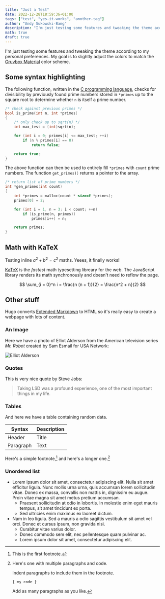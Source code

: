 ```yaml
---
title: "Just a Test"
date: 2022-12-28T18:59:36+01:00
tags: ["test", "yes-it-works", "another-tag"]
author: "Andy Sukowski-Bang"
description: "I'm just testing some features and tweaking the theme according to my personal preferences. My goal is to slightly adjust the colors to match the Gruvbox Material color scheme."
math: true
draft: true
---
```


I'm just testing some features and tweaking the theme according to my personal
preferences. My goal is to slightly adjust the colors to match the [Gruvbox
Material][2] color scheme.

## Some syntax highlighting

The following function, written in the [C programming language][1], checks for
divisibility by previously found prime numbers stored in `*primes` up to the
square root to determine whether `n` is itself a prime number.

```c 
/* check against previous primes */
bool is_prime(int n, int *primes)
{
	/* only check up to sqrt(n) */
	int max_test = (int)sqrt(n);

	for (int i = 0; primes[i] <= max_test; ++i)
		if (n % primes[i] == 0)
			return false;

	return true;
}
```

The above function can then be used to entirely fill `*primes` with `count`
prime numbers. The function `get_primes()` returns a pointer to the array.

```c
/* return list of prime numbers */
int *gen_primes(int count)
{
	int *primes = malloc(count * sizeof *primes);
	primes[0] = 2;

	for (int i = 1, n = 3; i < count; ++n)
		if (is_prime(n, primes))
			primes[i++] = n;

	return primes;
}
```

## Math with KaTeX

Testing inline $a^2 + b^2 = c^2$ maths. Yeees, it finally works!

[KaTeX](katex.org) is the _fastest_ math typesetting libreary for the web. The JavaScript library renders its math synchronously and doesn't need to reflow the page.

$$ \sum_{i = 0}^n i = \frac{n (n + 1)}{2} = \frac{n^2 + n}{2} $$

## Other stuff

Hugo converts [Extended Markdown][1] to HTML so it's really easy
to create a webpage with lots of content.

### An Image

Here we have a photo of Elliot Alderson from the American
television series _Mr. Robot_ created by Sam Esmail for USA
Network:

![Elliot Alderson](/img/elliot.webp)

### Quotes
This is very nice quote by Steve Jobs:

> Taking LSD was a profound experience, one of the most
> important things in my life.

### Tables

And here we have a table containing random data.

| Syntax      | Description |
| ----------- | ----------- |
| Header      | Title       |
| Paragraph   | Text        |

Here's a simple footnote,[^1] and here's a longer one.[^bignote]

### Unordered list
* Lorem ipsum dolor sit amet, consectetur adipiscing elit. Nulla
  sit amet efficitur ligula. Nunc mollis urna urna, quis
  accumsan lorem sollicitudin vitae. Donec ex massa, convallis
  non mattis in, dignissim eu augue. Proin vitae magna sit amet
  metus pretium accumsan.
  * Praesent sollicitudin at odio in lobortis. In molestie enim
    eget mauris tempus, sit amet tincidunt ex porta.
  * Sed ultricies enim maximus ex laoreet dictum.
* Nam in leo ligula. Sed a mauris a odio sagittis vestibulum sit
  amet vel orci. Donec et cursus ipsum, non gravida nisi.
  * Curabitur vitae varius dolor.
  * Donec commodo sem elit, nec pellentesque quam pulvinar ac.
  * Lorem ipsum dolor sit amet, consectetur adipiscing elit. 

[^1]: This is the first footnote.

[^bignote]: Here's one with multiple paragraphs and code.

    Indent paragraphs to include them in the footnote.

    `{ my code }`

    Add as many paragraphs as you like.

[2]: https://github.com/sainnhe/gruvbox-material
[1]: https://en.wikipedia.org/wiki/C_(programming_language)
[3]: https://www.markdownguide.org/extended-syntax/

